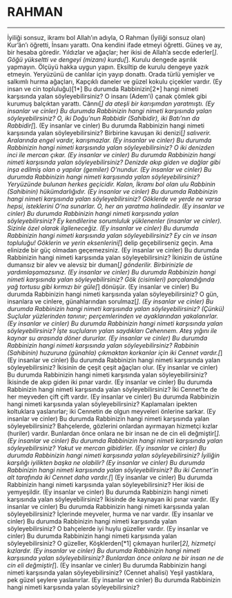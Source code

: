 # RAHMAN
---
İyiliği sonsuz, ikramı bol Allah’ın adıyla,
O Rahman (İyiliği sonsuz olan)
Kur’ân’ı öğretti,
İnsanı yarattı.
Ona kendini ifade etmeyi öğretti.
Güneş ve ay, bir hesaba göredir.
Yıldızlar ve ağaçlar; her ikisi de Allah’a secde ederler[*].
Göğü yükseltti ve dengeyi (mizanı) kurdu[*].
Kurulu dengede aşırılık yapmayın.
Ölçüyü hakka uygun yapın. Eksiltip de kurulu dengeye yazık etmeyin.
Yeryüzünü de canlılar için yayıp donattı.
Orada türlü yemişler ve salkımlı hurma ağaçları,
Kapçıklı daneler ve güzel kokulu çiçekler vardır.
(Ey insan ve cin topluluğu)[1*] Bu durumda Rabbinizin[2*] hangi nimeti karşısında yalan söyleyebilirsiniz?
O insanı (Adem’i) çanak çömlek gibi kurumuş balçıktan yarattı.
Cânnı[*] da ateşli bir karışımdan yaratmıştı.
(Ey insanlar ve cinler) Bu durumda Rabbinizin hangi nimeti karşısında yalan söyleyebilirsiniz?
O, iki Doğu’nun Rabbidir (Sahibidir), iki Batı’nın da Rabbidir[*].
(Ey insanlar ve cinler) Bu durumda Rabbinizin hangi nimeti karşısında yalan söyleyebilirsiniz?
Birbirine kavuşan iki denizi[*] salıverir.
Aralarında engel vardır, karışmazlar.
(Ey insanlar ve cinler) Bu durumda Rabbinizin hangi nimeti karşısında yalan söyleyebilirsiniz?
O iki denizden inci ile mercan çıkar.
(Ey insanlar ve cinler) Bu durumda Rabbinizin hangi nimeti karşısında yalan söyleyebilirsiniz?
Denizde akıp giden ve dağlar gibi inşa edilmiş olan o yapılar (gemiler) O’nundur.
(Ey insanlar ve cinler) Bu durumda Rabbinizin hangi nimeti karşısında yalan söyleyebilirsiniz?
Yeryüzünde bulunan herkes geçicidir.
Kalan, İkramı bol olan ulu Rabbinin (Sahibinin) hükümdarlığıdır.
(Ey insanlar ve cinler) Bu durumda Rabbinizin hangi nimeti karşısında yalan söyleyebilirsiniz?
Göklerde ve yerde ne varsa hepsi, isteklerini O’na sunarlar. O, her an yaratma halindedir.
(Ey insanlar ve cinler) Bu durumda Rabbinizin hangi nimeti karşısında yalan söyleyebilirsiniz?
Ey kendilerine sorumluluk yüklenenler (insanlar ve cinler). Sizinle özel olarak ilgileneceğiz.
(Ey insanlar ve cinler) Bu durumda Rabbinizin hangi nimeti karşısında yalan söyleyebilirsiniz?
Ey cin ve insan topluluğu! Göklerin ve yerin eksenlerini[*] delip geçebilirseniz geçin. Ama elinizde bir güç olmadan geçemezsiniz.
(Ey insanlar ve cinler) Bu durumda Rabbinizin hangi nimeti karşısında yalan söyleyebilirsiniz?
İkinizin de üstüne dumansız bir alev ve alevsiz bir duman[*] gönderilir. Birbirinizle de yardımlaşamazsınız.
(Ey insanlar ve cinler) Bu durumda Rabbinizin hangi nimeti karşısında yalan söyleyebilirsiniz?
Gök (cisimleri) parçalandığında yağ tortusu gibi kırmızı bir güle[*] dönüşür.
(Ey insanlar ve cinler) Bu durumda Rabbinizin hangi nimeti karşısında yalan söyleyebilirsiniz?
O gün, insanlara ve cinlere, günahlarından sorulmaz[*].
(Ey insanlar ve cinler) Bu durumda Rabbinizin hangi nimeti karşısında yalan söyleyebilirsiniz?
(Çünkü) Suçlular yüzlerinden tanınır; perçemlerinden ve ayaklarından yakalanırlar.
(Ey insanlar ve cinler) Bu durumda Rabbinizin hangi nimeti karşısında yalan söyleyebilirsiniz?
İşte suçluların yalan saydıkları Cehennem.
Ateş yığını ile kaynar su arasında döner dururlar.
(Ey insanlar ve cinler) Bu durumda Rabbinizin hangi nimeti karşısında yalan söyleyebilirsiniz?
Rabbinin (Sahibinin) huzuruna (günahla) çıkmaktan korkanlar için iki Cennet vardır.[*]
(Ey insanlar ve cinler) Bu durumda Rabbinizin hangi nimeti karşısında yalan söyleyebilirsiniz?
İkisinin de çeşit çeşit ağaçları olur.
(Ey insanlar ve cinler) Bu durumda Rabbinizin hangi nimeti karşısında yalan söyleyebilirsiniz?
İkisinde de akıp giden iki pınar vardır.
(Ey insanlar ve cinler) Bu durumda Rabbinizin hangi nimeti karşısında yalan söyleyebilirsiniz?
İki Cennet’te de her meyveden çift çift vardır.
(Ey insanlar ve cinler) Bu durumda Rabbinizin hangi nimeti karşısında yalan söyleyebilirsiniz?
Kaplamaları ipekten koltuklara yaslanırlar; iki Cennetin de olgun meyveleri önlerine sarkar.
(Ey insanlar ve cinler) Bu durumda Rabbinizin hangi nimeti karşısında yalan söyleyebilirsiniz?
Bahçelerde, gözlerini onlardan ayırmayan hizmetçi kızlar (huriler) vardır. Bunlardan önce onlara ne bir insan ne de cin eli değmiştir[*].
(Ey insanlar ve cinler) Bu durumda Rabbinizin hangi nimeti karşısında yalan söyleyebilirsiniz?
Yakut ve mercan gibidirler.
(Ey insanlar ve cinler) Bu durumda Rabbinizin hangi nimeti karşısında yalan söyleyebilirsiniz?
İyiliğin karşılığı iyilikten başka ne olabilir?
(Ey insanlar ve cinler) Bu durumda Rabbinizin hangi nimeti karşısında yalan söyleyebilirsiniz?
Bu iki Cennet’in alt tarafında iki Cennet daha vardır.[*]
(Ey insanlar ve cinler) Bu durumda Rabbinizin hangi nimeti karşısında yalan söyleyebilirsiniz?
Her ikisi de yemyeşildir.
(Ey insanlar ve cinler) Bu durumda Rabbinizin hangi nimeti karşısında yalan söyleyebilirsiniz?
İkisinde de kaynayan iki pınar vardır.
(Ey insanlar ve cinler) Bu durumda Rabbinizin hangi nimeti karşısında yalan söyleyebilirsiniz?
İçlerinde meyveler, hurma ve nar vardır.
(Ey insanlar ve cinler) Bu durumda Rabbinizin hangi nimeti karşısında yalan söyleyebilirsiniz?
O bahçelerde iyi huylu güzeller vardır.
(Ey insanlar ve cinler) Bu durumda Rabbinizin hangi nimeti karşısında yalan söyleyebilirsiniz?
O güzeller, Köşklerden[*1] çıkmayan huriler[*2], hizmetçi kızlardır.
(Ey insanlar ve cinler) Bu durumda Rabbinizin hangi nimeti karşısında yalan söyleyebilirsiniz?
Bunlardan önce onlara ne bir insan ne de cin eli değmiştir[*].
(Ey insanlar ve cinler) Bu durumda Rabbinizin hangi nimeti karşısında yalan söyleyebilirsiniz?
(Cennet ahalisi) Yeşil yastıklara, pek güzel şeylere yaslanırlar.
(Ey insanlar ve cinler) Bu durumda Rabbinizin hangi nimeti karşısında yalan söyleyebilirsiniz?